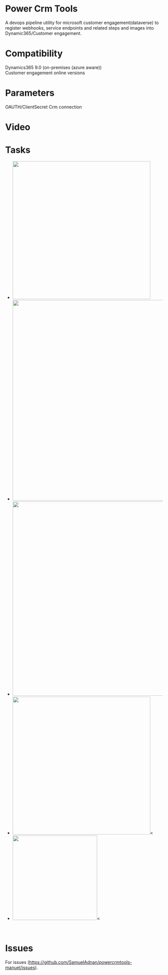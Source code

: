 # Power Crm Tools
A devops pipeline utility for microsoft customer engagement(dataverse) to register webhooks, service endpoints and related steps and images into Dynamic365/Customer engagement.

# Compatibility
Dynamics365 9.0 (on-premises (azure aware)) <br />
Customer engagement online versions

# Parameters
OAUTH/ClientSecret Crm connection<br />

# Video


# Tasks

<ul>
  <li><image width="440"  src="https://github.com/SamuelAdnan/powercrmtools-manuel/blob/main/images/1.png?raw=true" /></li>
  <li><a href="https://github.com/SamuelAdnan/powercrmtools-manuel/blob/main/images/RegisterServiceBusPipeline.png?raw=true" target="_blank"><image width="640"  src="https://github.com/SamuelAdnan/powercrmtools-manuel/blob/main/images/2.png?raw=true" /></a></li>
  <li><a href="https://github.com/SamuelAdnan/powercrmtools-manuel/blob/main/images/RegisterWebHook.png?raw=true" target="_blank"><image width="620"  src="https://github.com/SamuelAdnan/powercrmtools-manuel/blob/main/images/3.png?raw=true" /></a></li>
    <li><a href="https://github.com/SamuelAdnan/powercrmtools-manuel/blob/main/images/RegisterStepPipeline.png?raw=true" target="_blank"><image width="440"  src="https://github.com/SamuelAdnan/powercrmtools-manuel/blob/main/images/4.png?raw=true" /></a><</li>
    <li><a href="https://github.com/SamuelAdnan/powercrmtools-manuel/blob/main/images/RegisterImagePipeline.png?raw=true" target="_blank"><image width="270"  src="https://github.com/SamuelAdnan/powercrmtools-manuel/blob/main/images/5.png?raw=true" /></a><</li>
</ul><br/>

# Issues
For issues (https://github.com/SamuelAdnan/powercrmtools-manuel/issues).
